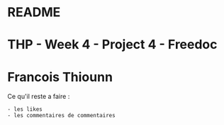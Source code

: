 # README
# THP - Week 4 - Project 4 - Freedoc
# Francois Thiounn

Ce qu'il reste a faire :

	- les likes
	- les commentaires de commentaires


